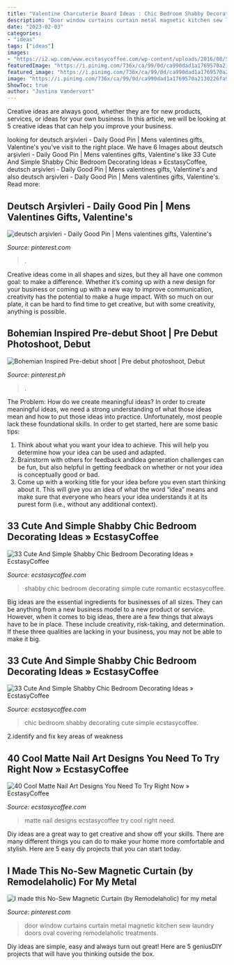```yaml
---
title: "Valentine Charcuterie Board Ideas : Chic Bedroom Shabby Decorating Cute Simple Ecstasycoffee"
description: "Door window curtains curtain metal magnetic kitchen sew laundry doors oval covering remodelaholic treatments"
date: "2023-02-03"
categories:
- "ideas"
tags: ["ideas"]
images:
- "https://i2.wp.com/www.ecstasycoffee.com/wp-content/uploads/2016/08/Small-White-Chic-Bedroom.jpg"
featuredImage: "https://i.pinimg.com/736x/ca/99/0d/ca990dad1a1769570a2130226fa9a0bd.jpg"
featured_image: "https://i.pinimg.com/736x/ca/99/0d/ca990dad1a1769570a2130226fa9a0bd.jpg"
image: "https://i.pinimg.com/736x/ca/99/0d/ca990dad1a1769570a2130226fa9a0bd.jpg"
ShowToc: true
author: "Justina Vandervort"
---
```



Creative ideas are always good, whether they are for new products, services, or ideas for your own business. In this article, we will be looking at 5 creative ideas that can help you improve your business.

	

		
looking for deutsch arşivleri - Daily Good Pin | Mens valentines gifts, Valentine&#039;s you've visit to the right place. We have 6 Images about deutsch arşivleri - Daily Good Pin | Mens valentines gifts, Valentine&#039;s like 33 Cute And Simple Shabby Chic Bedroom Decorating Ideas » EcstasyCoffee, deutsch arşivleri - Daily Good Pin | Mens valentines gifts, Valentine&#039;s and also deutsch arşivleri - Daily Good Pin | Mens valentines gifts, Valentine&#039;s. Read more:
		
    
## Deutsch Arşivleri - Daily Good Pin | Mens Valentines Gifts, Valentine&#039;s

<img loading=lazy src="https://i.pinimg.com/736x/ca/99/0d/ca990dad1a1769570a2130226fa9a0bd.jpg" onerror="this.onerror=null;this.src='https://tse3.mm.bing.net/th?id=OIP.ve6qHwSCOMfiAhtQ10TwwwHaJ3&amp;pid=15.1';" alt="deutsch arşivleri - Daily Good Pin | Mens valentines gifts, Valentine&#039;s">

_Source: pinterest.com_

>. 

	

Creative ideas come in all shapes and sizes, but they all have one common goal: to make a difference. Whether it’s coming up with a new design for your business or coming up with a new way to improve communication, creativity has the potential to make a huge impact. With so much on our plate, it can be hard to find time to get creative, but with some creativity, anything is possible.

    
## Bohemian Inspired Pre-debut Shoot | Pre Debut Photoshoot, Debut

<img loading=lazy src="https://i.pinimg.com/736x/88/0e/e6/880ee6eaa39d3cbdbbc548b785fe43e0--pre-debut-shoot-photoshoot.jpg" onerror="this.onerror=null;this.src='https://tse4.mm.bing.net/th?id=OIP.VZJqqDoR4APTUNNmhejp_AHaLH&amp;pid=15.1';" alt="Bohemian Inspired Pre-debut shoot | Pre debut photoshoot, Debut">

_Source: pinterest.ph_

>. 

	

The Problem: How do we create meaningful ideas?
In order to create meaningful ideas, we need a strong understanding of what those ideas mean and how to put those ideas into practice. Unfortunately, most people lack these foundational skills. In order to get started, here are some basic tips: 
1. Think about what you want your idea to achieve. This will help you determine how your idea can be used and adapted. 
2. Brainstorm with others for feedback andIdea generation challenges can be fun, but also helpful in getting feedback on whether or not your idea is conceptually good or bad. 
3. Come up with a working title for your idea before you even start thinking about it. This will give you an idea of what the word “idea” means and make sure that everyone who hears your idea understands it at its purest form (i.e., without any additional context).

    
## 33 Cute And Simple Shabby Chic Bedroom Decorating Ideas » EcstasyCoffee

<img loading=lazy src="https://i1.wp.com/www.ecstasycoffee.com/wp-content/uploads/2016/08/Beautiful-Romantic-Shabby-Chic-Bedroom.jpg?resize=750,1025" onerror="this.onerror=null;this.src='https://tse1.mm.bing.net/th?id=OIP.QJuGz7Rucm_NiqhA_FDLOQHaKH&amp;pid=15.1';" alt="33 Cute And Simple Shabby Chic Bedroom Decorating Ideas » EcstasyCoffee">

_Source: ecstasycoffee.com_

>shabby chic bedroom decorating simple cute romantic ecstasycoffee. 

	

Big ideas are the essential ingredients for businesses of all sizes. They can be anything from a new business model to a new product or service. However, when it comes to big ideas, there are a few things that always have to be in place. These include creativity, risk-taking, and determination. If these three qualities are lacking in your business, you may not be able to make it big.

    
## 33 Cute And Simple Shabby Chic Bedroom Decorating Ideas » EcstasyCoffee

<img loading=lazy src="https://i2.wp.com/www.ecstasycoffee.com/wp-content/uploads/2016/08/Small-White-Chic-Bedroom.jpg" onerror="this.onerror=null;this.src='https://tse3.mm.bing.net/th?id=OIP.UAD_Let8f1s0UX6rpFtoZQHaJ4&amp;pid=15.1';" alt="33 Cute And Simple Shabby Chic Bedroom Decorating Ideas » EcstasyCoffee">

_Source: ecstasycoffee.com_

>chic bedroom shabby decorating cute simple ecstasycoffee. 

	

2.identify and fix key areas of weakness 

    
## 40 Cool Matte Nail Art Designs You Need To Try Right Now » EcstasyCoffee

<img loading=lazy src="https://i1.wp.com/www.ecstasycoffee.com/wp-content/uploads/2016/09/Matte-Nail-Art-Ideas-@EcstasyCoffee-42.jpg" onerror="this.onerror=null;this.src='https://tse3.mm.bing.net/th?id=OIP.u4lo1dgQcYv7e5nqpzlp-AHaLS&amp;pid=15.1';" alt="40 Cool Matte Nail Art Designs You Need To Try Right Now » EcstasyCoffee">

_Source: ecstasycoffee.com_

>matte nail designs ecstasycoffee try cool right need. 

	

Diy ideas are a great way to get creative and show off your skills. There are many different things you can do to make your home more comfortable and stylish. Here are 5 easy diy projects that you can start today.

    
## I Made This No-Sew Magnetic Curtain (by Remodelaholic) For My Metal

<img loading=lazy src="https://i.pinimg.com/736x/6e/52/4c/6e524c75b3db281c88a13769822ac8de--magnets-curtains.jpg" onerror="this.onerror=null;this.src='https://tse1.mm.bing.net/th?id=OIP.rYMPRiEYprnilr2-V-25OAHaKq&amp;pid=15.1';" alt="I made this No-Sew Magnetic Curtain (by Remodelaholic) for my metal">

_Source: pinterest.com_

>door window curtains curtain metal magnetic kitchen sew laundry doors oval covering remodelaholic treatments. 

	

Diy ideas are simple, easy and always turn out great! Here are 5 geniusDIY projects that will have you thinking outside the box.

